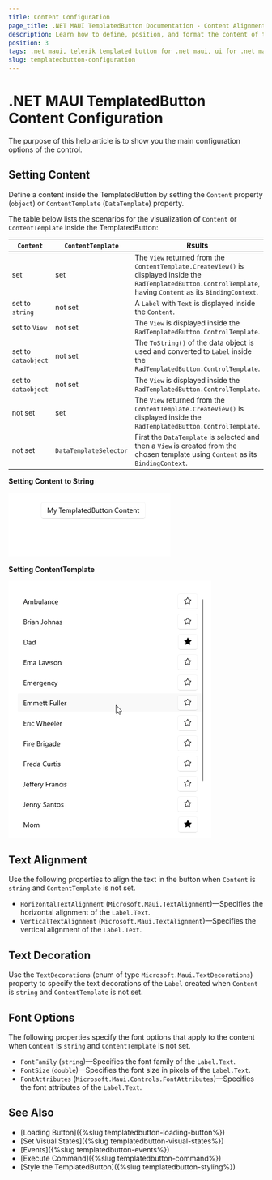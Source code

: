 ```yaml
---
title: Content Configuration
page_title: .NET MAUI TemplatedButton Documentation - Content Alignment
description: Learn how to define, position, and format the content of the Telerik TemplatedButton for .NET MAUI.
position: 3
tags: .net maui, telerik templated button for .net maui, ui for .net maui, template contet, microsoft .net maui
slug: templatedbutton-configuration
---
```


# .NET MAUI TemplatedButton Content Configuration

The purpose of this help article is to show you the main configuration options of the control.

## Setting Content

Define a content inside the TemplatedButton by setting the `Content` property (`object`) or `ContentTemplate` (`DataTemplate`) property. 

The table below lists the scenarios for the visualization of `Content` or `ContentTemplate` inside the TemplatedButton:

| `Content` | `ContentTemplate` | Rsults |
| --------- | ----------------- | ------ |
| set | set | The `View` returned from the `ContentTemplate.CreateView()` is displayed inside the `RadTemplatedButton.ControlTemplate`, having `Content` as its `BindingContext`. |
| set to `string` | not set | A `Label` with `Text` is displayed inside the `Content`. |
| set to `View` | not set | The `View` is displayed inside the `RadTemplatedButton.ControlTemplate`. |
| set to `dataobject` | not set | The `ToString()` of the data object is used and converted to `Label` inside the `RadTemplatedButton.ControlTemplate`. |
| set to `dataobject` | not set | The `View` is displayed inside the `RadTemplatedButton.ControlTemplate`. |
| not set | set | The `View` returned from the `ContentTemplate.CreateView()` is displayed inside the `RadTemplatedButton.ControlTemplate`. |
| not set | `DataTemplateSelector` | First the `DataTemplate` is selected and then a `View` is created from the chosen template using `Content` as its `BindingContext`. |

__Setting Content to String__

<snippet id='templatedbutton-gettingstarted-xaml' />

![.NET MAUI TemplatedButton Getting Started](images/templatedbutton-getting-started.png)

__Setting ContentTemplate__

<snippet id='templatedbutton-content-template' />

![.NET MAUI TemplatedButton ContentTemplate](images/templatedbutton-contenttemplate.gif "TemplatedButton for .NET MAUI")

## Text Alignment

Use the following properties to align the text in the button when `Content` is `string` and `ContentTemplate` is not set.

* `HorizontalTextAlignment` (`Microsoft.Maui.TextAlignment`)&mdash;Specifies the horizontal alignment of the `Label.Text`. 
* `VerticalTextAlignment` (`Microsoft.Maui.TextAlignment`)&mdash;Specifies the vertical alignment of the `Label.Text`.

## Text Decoration

Use the `TextDecorations` (enum of type `Microsoft.Maui.TextDecorations`) property to specify the text decorations of the `Label` created when `Content` is `string` and `ContentTemplate` is not set.

## Font Options

The following properties specify the font options that apply to the content when `Content` is `string` and `ContentTemplate` is not set.

* `FontFamily` (`string`)&mdash;Specifies the font family of the `Label.Text`.
* `FontSize` (`double`)&mdash;Specifies the font size in pixels of the `Label.Text`.
* `FontAttributes` (`Microsoft.Maui.Controls.FontAttributes`)&mdash;Specifies the font attributes of the `Label.Text`.

## See Also

- [Loading Button]({%slug templatedbutton-loading-button%})
- [Set Visual States]({%slug templatedbutton-visual-states%})
- [Events]({%slug templatedbutton-events%})
- [Execute Command]({%slug templatedbutton-command%})
- [Style the TemplatedButton]({%slug templatedbutton-styling%})